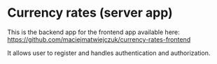 # Currency rates (server app)

This is the backend app for the frontend app available here: https://github.com/maciejmatwiejczuk/currency-rates-frontend

It allows user to register and handles authentication and authorization.
